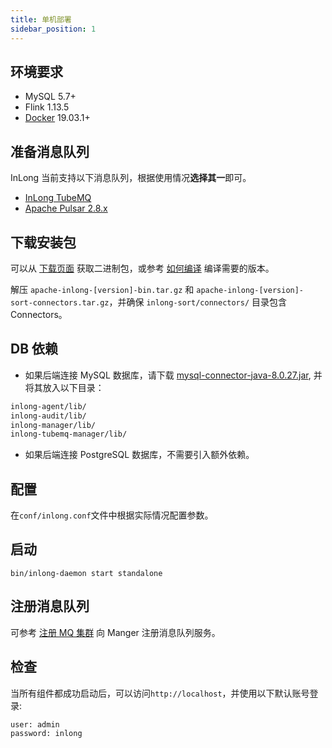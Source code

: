 ```yaml
---
title: 单机部署
sidebar_position: 1
---
```

## 环境要求
- MySQL 5.7+
- Flink 1.13.5
- [Docker](https://docs.docker.com/engine/install/) 19.03.1+

## 准备消息队列
InLong 当前支持以下消息队列，根据使用情况**选择其一**即可。
- [InLong TubeMQ](modules/tubemq/quick_start.md)
- [Apache Pulsar 2.8.x](https://pulsar.apache.org/docs/en/2.8.1/standalone/)

## 下载安装包
可以从 [下载页面](https://inlong.apache.org/download/main/) 获取二进制包，或参考 [如何编译](quick_start/how_to_build.md) 编译需要的版本。

解压 `apache-inlong-[version]-bin.tar.gz` 和 `apache-inlong-[version]-sort-connectors.tar.gz`，并确保 `inlong-sort/connectors/` 目录包含 Connectors。

## DB 依赖
- 如果后端连接 MySQL 数据库，请下载 [mysql-connector-java-8.0.27.jar](https://repo1.maven.org/maven2/mysql/mysql-connector-java/8.0.27/mysql-connector-java-8.0.27.jar), 并将其放入以下目录：
```bash
inlong-agent/lib/
inlong-audit/lib/
inlong-manager/lib/
inlong-tubemq-manager/lib/
```

- 如果后端连接 PostgreSQL 数据库，不需要引入额外依赖。

## 配置
在`conf/inlong.conf`文件中根据实际情况配置参数。

## 启动
```shell
bin/inlong-daemon start standalone
```

## 注册消息队列
可参考 [注册 MQ 集群](https://inlong.apache.org/zh-CN/docs/next/modules/manager/quick_start/#%E6%B3%A8%E5%86%8C-mq-%E9%9B%86%E7%BE%A4) 向 Manger 注册消息队列服务。

## 检查
当所有组件都成功启动后，可以访问`http://localhost`，并使用以下默认账号登录:
```shell
user: admin
password: inlong
```


